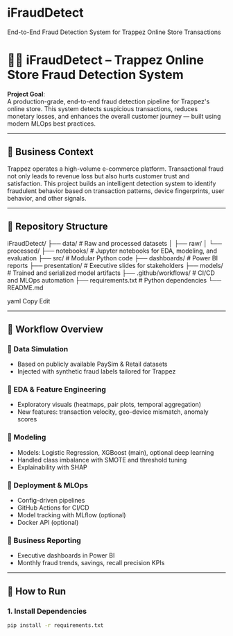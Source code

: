 # iFraudDetect
End-to-End Fraud Detection System for Trappez Online Store Transactions

# 🕵️‍♂️ iFraudDetect – Trappez Online Store Fraud Detection System

**Project Goal**:  
A production-grade, end-to-end fraud detection pipeline for Trappez's online store. This system detects suspicious transactions, reduces monetary losses, and enhances the overall customer journey — built using modern MLOps best practices.

---

## 📌 Business Context
Trappez operates a high-volume e-commerce platform. Transactional fraud not only leads to revenue loss but also hurts customer trust and satisfaction. This project builds an intelligent detection system to identify fraudulent behavior based on transaction patterns, device fingerprints, user behavior, and other signals.

---

## 📂 Repository Structure

iFraudDetect/
├── data/ # Raw and processed datasets
│ ├── raw/
│ └── processed/
├── notebooks/ # Jupyter notebooks for EDA, modeling, and evaluation
├── src/ # Modular Python code
├── dashboards/ # Power BI reports
├── presentation/ # Executive slides for stakeholders
├── models/ # Trained and serialized model artifacts
├── .github/workflows/ # CI/CD and MLOps automation
├── requirements.txt # Python dependencies
└── README.md

yaml
Copy
Edit

---

## 🧪 Workflow Overview

### 🔹 Data Simulation
- Based on publicly available PaySim & Retail datasets
- Injected with synthetic fraud labels tailored for Trappez

### 🔹 EDA & Feature Engineering
- Exploratory visuals (heatmaps, pair plots, temporal aggregation)
- New features: transaction velocity, geo-device mismatch, anomaly scores

### 🔹 Modeling
- Models: Logistic Regression, XGBoost (main), optional deep learning
- Handled class imbalance with SMOTE and threshold tuning
- Explainability with SHAP

### 🔹 Deployment & MLOps
- Config-driven pipelines
- GitHub Actions for CI/CD
- Model tracking with MLflow (optional)
- Docker API (optional)

### 🔹 Business Reporting
- Executive dashboards in Power BI
- Monthly fraud trends, savings, recall precision KPIs

---

## 🚀 How to Run

### 1. Install Dependencies
```bash
pip install -r requirements.txt
